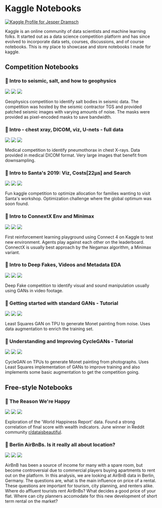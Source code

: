 # Kaggle Notebooks
[![Kaggle Profile for Jesper Dramsch](https://img.shields.io/badge/kaggle-jesperdramsch-blue)](https://www.kaggle.com/jesperdramsch/notebooks)

Kaggle is an online community of data scientists and machine learning folks. It started out as a data science competition platform and has since evolved to incorporate data sets, courses, discussions, and of course notebooks. This is my place to showcase and store notebooks I made for kaggle.

## Competition Notebooks
### 🥇 Intro to seismic, salt, and how to geophysics 
 [![](https://img.shields.io/badge/view-notebook-orange)](intro-to-seismic-salt-and-how-to-geophysics) [![](https://img.shields.io/badge/open-colab-yellow)](https://colab.research.google.com/github/jesperdramsch/kaggle-notebooks/blob/master/notebooks-competition/intro-to-seismic-salt-and-how-to-geophysics.ipynb) [![](https://img.shields.io/badge/kaggle-notebook-blue)](https://www.kaggle.com/intro-to-seismic-salt-and-how-to-geophysics)

Geophysics competition to identify salt bodies in seismic data. The competition was hosted by the seismic contractor TGS and provided patched seismic images with varying amounts of noise. The masks were provided as pixel-encoded masks to save bandwidth.

### 🥇 Intro - chest xray, DICOM, viz, U-nets - full data 
 [![](https://img.shields.io/badge/view-notebook-orange)](intro-chest-xray-dicom-viz-u-nets-full-data) [![](https://img.shields.io/badge/open-colab-yellow)](https://colab.research.google.com/github/jesperdramsch/kaggle-notebooks/blob/master/notebooks-competition/intro-chest-xray-dicom-viz-u-nets-full-data.ipynb) [![](https://img.shields.io/badge/kaggle-notebook-blue)](https://www.kaggle.com/intro-chest-xray-dicom-viz-u-nets-full-data)

Medical competition to identify pneumothorax in chest X-rays. Data provided in medical DICOM format. Very large images that benefit from downsampling.

### 🥈 Intro to Santa's 2019: Viz, Costs[22μs] and Search 
 [![](https://img.shields.io/badge/view-notebook-orange)](intro-to-santa-s-2019-viz-costs-22-s-and-search) [![](https://img.shields.io/badge/open-colab-yellow)](https://colab.research.google.com/github/jesperdramsch/kaggle-notebooks/blob/master/notebooks-competition/intro-to-santa-s-2019-viz-costs-22-s-and-search.ipynb) [![](https://img.shields.io/badge/kaggle-notebook-blue)](https://www.kaggle.com/intro-to-santa-s-2019-viz-costs-22-s-and-search)

Fun kaggle competition to optimize allocation for families wanting to visit Santa's workshop. Optimization challenge where the global optimum was soon found.

### 🥇 Intro to ConnextX Env and Minimax 
 [![](https://img.shields.io/badge/view-notebook-orange)](intro-to-connextx-env-and-minimax) [![](https://img.shields.io/badge/open-colab-yellow)](https://colab.research.google.com/github/jesperdramsch/kaggle-notebooks/blob/master/notebooks-competition/intro-to-connextx-env-and-minimax.ipynb) [![](https://img.shields.io/badge/kaggle-notebook-blue)](https://www.kaggle.com/intro-to-connextx-env-and-minimax)

First reinforcement learning playground using Connect 4 on Kaggle to test new environment. Agents play against each other on the leaderboard. ConnectX is usually best approach by the Negamax algorithm, a Minimax variant.

### 🥈 Intro to Deep Fakes, Videos and Metadata EDA 
 [![](https://img.shields.io/badge/view-notebook-orange)](intro-to-deep-fakes-videos-and-metadata-eda) [![](https://img.shields.io/badge/open-colab-yellow)](https://colab.research.google.com/github/jesperdramsch/kaggle-notebooks/blob/master/notebooks-competition/intro-to-deep-fakes-videos-and-metadata-eda.ipynb) [![](https://img.shields.io/badge/kaggle-notebook-blue)](https://www.kaggle.com/intro-to-deep-fakes-videos-and-metadata-eda)

Deep Fake competition to identify visual and sound manipulation usually using GANs in video footage.

### 🥈 Getting started with standard GANs - Tutorial 
 [![](https://img.shields.io/badge/view-notebook-orange)](getting-started-with-standard-gans-tutorial) [![](https://img.shields.io/badge/open-colab-yellow)](https://colab.research.google.com/github/jesperdramsch/kaggle-notebooks/blob/master/notebooks-competition/getting-started-with-standard-gans-tutorial.ipynb) [![](https://img.shields.io/badge/kaggle-notebook-blue)](https://www.kaggle.com/getting-started-with-standard-gans-tutorial)

Least Squares GAN on TPU to generate Monet painting from noise. Uses data augmentation to enrich the training set.

### 🥉 Understanding and Improving CycleGANs - Tutorial 
 [![](https://img.shields.io/badge/view-notebook-orange)](understanding-and-improving-cyclegans-tutorial) [![](https://img.shields.io/badge/open-colab-yellow)](https://colab.research.google.com/github/jesperdramsch/kaggle-notebooks/blob/master/notebooks-competition/understanding-and-improving-cyclegans-tutorial.ipynb) [![](https://img.shields.io/badge/kaggle-notebook-blue)](https://www.kaggle.com/understanding-and-improving-cyclegans-tutorial)

CycleGAN on TPUs to generate Monet painting from photographs. Uses Least Squares implementation of GANs to improve training and also implements some basic augmentation to get the competition going.

## Free-style Notebooks
### 🥈 The Reason We're Happy 
 [![](https://img.shields.io/badge/view-notebook-orange)](the-reason-we-re-happy) [![](https://img.shields.io/badge/open-colab-yellow)](https://colab.research.google.com/github/jesperdramsch/kaggle-notebooks/blob/master/notebooks-freestyle/the-reason-we-re-happy.ipynb) [![](https://img.shields.io/badge/kaggle-notebook-blue)](https://www.kaggle.com/the-reason-we-re-happy)

Exploration of the 'World Happiness Report' data. Found a strong correlation of final score with wealth indicators. June winner in Reddit community [r/dataisbeautiful](https://www.reddit.com/r/dataisbeautiful/comments/c89mz2/battle_dataviz_battle_for_the_month_of_july_2019/eskzdhd/).

### 🥉 Berlin AirBnBs. Is it really all about location? 
 [![](https://img.shields.io/badge/view-notebook-orange)](berlin-airbnbs-is-it-really-all-about-location) [![](https://img.shields.io/badge/open-colab-yellow)](https://colab.research.google.com/github/jesperdramsch/kaggle-notebooks/blob/master/notebooks-freestyle/berlin-airbnbs-is-it-really-all-about-location.ipynb) [![](https://img.shields.io/badge/kaggle-notebook-blue)](https://www.kaggle.com/berlin-airbnbs-is-it-really-all-about-location)

AirBnB has been a source of income for many with a spare room, but become controversial due to commercial players buying apartments to rent out on the platform. In this analysis, we are looking at AirBnB data in Berlin, Germany. The questions are, what is the main influence on price of a rental. These questions are important for tourism, city planning, and renters alike. Where do affluent tourists rent AirBnBs? What decides a good price of your flat. Where can city planners accomodate for this new development of short term rental on the market?

